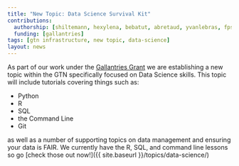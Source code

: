 ```yaml
---
title: "New Topic: Data Science Survival Kit"
contributions:
  authorship: [shiltemann, hexylena, bebatut, abretaud, yvanlebras, fpsom, carpentries]
  funding: [gallantries]
tags: [gtn infrastructure, new topic, data-science]
layout: news
---
```


As part of our work under the [Gallantries Grant](https://gallantries.github.io/) we are establishing a new topic within the GTN specifically focused on Data Science skills. This topic will include tutorials covering things such as:

- Python
- R
- SQL
- the Command Line
- Git

as well as a number of supporting topics on data management and ensuring your data is FAIR. We currently have the R, SQL, and command line lessons so go [check those out now!]({{ site.baseurl }}/topics/data-science/)
